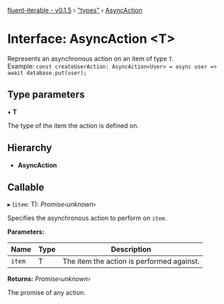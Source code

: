 [fluent-iterable - v0.1.5](../README.md) › ["types"](../modules/_types_.md) › [AsyncAction](_types_.asyncaction.md)

# Interface: AsyncAction <**T**>

Represents an asynchronous action on an item of type `T`.<br>
  Example: `const createUserAction: AsyncAction<User> = async user => await database.put(user);`

## Type parameters

▪ **T**

The type of the item the action is defined on.

## Hierarchy

* **AsyncAction**

## Callable

▸ (`item`: T): *Promise‹unknown›*

Specifies the asynchronous action to perform on `item`.

**Parameters:**

Name | Type | Description |
------ | ------ | ------ |
`item` | T | The item the action is performed against. |

**Returns:** *Promise‹unknown›*

The promise of any action.
